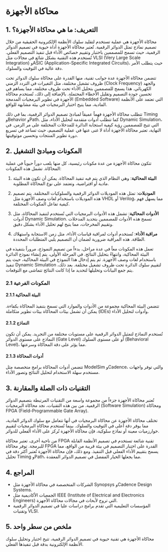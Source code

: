 # محاكاة الأجهزة

## 1. التعريف: ما هي **محاكاة الأجهزة**؟
محاكاة الأجهزة هي عملية تستخدم لتقليد سلوك الأنظمة الإلكترونية الحقيقية من خلال تصميم نماذج تمثل الدوائر الرقمية. تُعتبر محاكاة الأجهزة أداة حيوية في تصميم الدوائر الرقمية، حيث تسمح للمصممين باختبار وتقييم خصائص الأداء قبل تنفيذ التصميم الفعلي. تُستخدم هذه التقنية بشكل شائع في مجالات مثل VLSI (Very Large Scale Integration) وASIC (Application-Specific Integrated Circuits)، حيث يتطلب الأمر دقة عالية في التوقيت والسلوك.

تتضمن محاكاة الأجهزة عدة جوانب تقنية، منها القدرة على محاكاة سلوك الدوائر تحت ظروف تشغيل مختلفة، مثل التغيرات في التردد الزمني (Clock Frequency) والجهد الكهربائي. هذا يسمح للمصممين بتحليل الأداء تحت ظروف مختلفة، مما يساهم في تحسين جودة التصميم وتقليل الأخطاء المحتملة. بالإضافة إلى ذلك، تُستخدم محاكاة الأجهزة في تطوير البرمجيات المدمجة (Embedded Software) التي تعتمد على الأنظمة المادية، مما يتيح اختبار البرمجيات في بيئة مشابهة للواقع.

تتطلب محاكاة الأجهزة فهماً عميقاً لمبادئ تصميم الدوائر الرقمية، بما في ذلك Timing وBehavior وPath. كما تتطلب أدوات متقدمة لتحليل الأداء، مثل Dynamic Simulation، التي تتيح للمصممين رؤية كيفية استجابة الدائرة للمدخلات المختلفة على مر الزمن. في النهاية، تعتبر محاكاة الأجهزة أداة لا غنى عنها في عملية التصميم، حيث تساعد في تسريع دورة تطوير المنتجات وتحسين موثوقيتها.

## 2. المكونات ومبادئ التشغيل
تتكون محاكاة الأجهزة من عدة مكونات رئيسية، كل منها يلعب دوراً حيوياً في عملية المحاكاة. تشمل هذه المكونات:

1. **البيئة المحاكية**: وهي النظام الذي يتم فيه تنفيذ المحاكاة. يمكن أن تكون هذه البيئة مادية أو افتراضية، وتعتمد على نوع المحاكاة المطلوبة.
   
2. **الموديلات**: تمثل هذه الموديلات الدوائر الرقمية والسلوكيات المختلفة. يتم تصميم هذه الموديلات باستخدام لغات وصف الأجهزة مثل VHDL أو Verilog، مما يسهل فهم كيفية تفاعل المكونات المختلفة.

3. **الأدوات المحاكية**: تشمل هذه الأدوات البرمجيات التي تُستخدم لتنفيذ المحاكاة، مثل أدوات Dynamic Simulation. تسمح هذه الأدوات للمصممين بتحديد المدخلات وتقييم المخرجات، مما يتيح لهم تحليل الأداء بشكل دقيق.

4. **مراقبة الأداء**: تُستخدم أدوات لمراقبة قياسات الأداء، مثل زمن الاستجابة واستهلاك الطاقة. هذه المراقبة ضرورية لضمان أن التصميم يلبي المتطلبات المحددة.

تعمل هذه المكونات معاً في عدة مراحل، بدءاً من تصميم النموذج، مروراً بتنفيذه في البيئة المحاكية، وانتهاءً بتحليل النتائج. في المرحلة الأولى، يتم إنشاء نموذج الدائرة باستخدام لغات وصف الأجهزة. ثم يتم إدخال هذا النموذج في البيئة المحاكية، حيث يتم تنفيذ Dynamic Simulation لتقييم سلوك الدائرة تحت ظروف تشغيل مختلفة. بعد ذلك، يتم جمع البيانات وتحليلها لتحديد ما إذا كانت النتائج تتماشى مع التوقعات.

### 2.1 المكونات الفرعية
#### 2.1.1 البيئة المحاكية
تتضمن البيئة المحاكية مجموعة من الأدوات والموارد التي تسمح بتنفيذ المحاكاة بكفاءة. يمكن أن تشمل بيئات المحاكاة بيئات تطوير متكاملة (IDEs) وأدوات لتحليل الأداء.

#### 2.1.2 النماذج
تُستخدم النماذج لتمثيل الدوائر الرقمية على مستويات مختلفة من التجريد. يمكن أن تكون النماذج على مستوى الدوائر (Gate Level) أو على مستوى السلوك (Behavioral Level)، مما يؤثر على دقة المحاكاة وسرعتها.

#### 2.1.3 أدوات المحاكاة
تتضمن أدوات المحاكاة برامج متخصصة مثل ModelSim وCadence، والتي توفر واجهات مستخدم سهلة الاستخدام لتحليل النتائج وتصور الأداء.

## 3. التقنيات ذات الصلة والمقارنة
تُعتبر محاكاة الأجهزة جزءاً من مجموعة واسعة من التقنيات المرتبطة بتصميم الدوائر الرقمية. من بين هذه التقنيات، نجد محاكاة البرمجيات (Software Simulation) ومحاكاة FPGA (Field-Programmable Gate Array). 

تختلف محاكاة الأجهزة عن محاكاة البرمجيات في أنها تتعامل مع سلوك الدوائر المادية، مما يوفر دقة أعلى في التوقيت والسلوك. بينما تُستخدم محاكاة البرمجيات لتقييم خوارزميات معينة أو نماذج سلوكية، فإن محاكاة الأجهزة تُركز على الأداء الفعلي للدوائر.

من ناحية أخرى، تعتبر محاكاة FPGA تقنية شائعة تستخدم في تصميم الأنظمة القابلة للبرمجة. توفر محاكاة FPGA القدرة على اختبار التصميم في بيئة قريبة من الواقع، مما يسمح بتقييم الأداء الفعلي قبل التنفيذ. ومع ذلك، فإن محاكاة الأجهزة تُعتبر أكثر دقة في تحليل Timing وPath، مما يجعلها الخيار المفضل في تصميم الدوائر المعقدة.

## 4. المراجع
- الشركات المتخصصة في محاكاة الأجهزة مثل Synopsys وCadence Design Systems.
- الجمعيات الأكاديمية مثل IEEE (Institute of Electrical and Electronics Engineers) التي تروج لأبحاث في مجالات محاكاة الأجهزة.
- المؤسسات التعليمية التي تقدم برامج دراسات عليا في تصميم الدوائر الرقمية وتقنيات VLSI.

## 5. ملخص من سطر واحد
محاكاة الأجهزة هي تقنية حيوية في تصميم الدوائر الرقمية، تتيح اختبار وتحليل سلوك الأنظمة الإلكترونية بدقة قبل تنفيذها الفعلي.